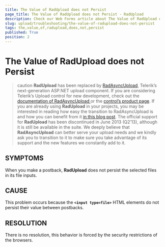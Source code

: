 ```yaml
---
title: The Value of RadUpload does not Persist
page_title: The Value of RadUpload does not Persist - RadUpload
description: Check our Web Forms article about The Value of RadUpload does not Persist.
slug: upload/troubleshooting/the-value-of-radupload-does-not-persist
tags: the,value,of,radupload,does,not,persist
published: True
position: 2
---
```


# The Value of RadUpload does not Persist



>caution  **RadUpload** has been replaced by [RadAsyncUpload](https://demos.telerik.com/aspnet-ajax/asyncupload/examples/overview/defaultcs.aspx), Telerik’s next-generation ASP.NET upload component. If you are considering Telerik’s Upload control for new development, check out the [documentation of RadAsyncUpload ](https://www.telerik.com/help/aspnet-ajax/asyncupload-overview.html) or the [control’s product page](https://www.telerik.com/products/aspnet-ajax/asyncupload.aspx). If you are already using **RadUpload** in your projects, you may be interested in reading how easy the transition to RadAsyncUpload is and how you can benefit from it [in this blog post](https://blogs.telerik.com/blogs/12-12-05/the-case-of-telerik-s-new-old-asp.net-ajax-upload-control-radasyncupload). The official support for **RadUpload** has been discontinued in June 2013 (Q2’13), although it is still be available in the suite. We deeply believe that **RadAsyncUpload** can better serve your upload needs and we kindly ask you to transition to it to make sure you take advantage of its support and the new features we constantly add to it.
>


## SYMPTOMS

When you make a postback, **RadUpload** does not persist the selected files in its file inputs.

## CAUSE

This problem occurs because the **`<input type=file>`** HTML elements do not persist their value between postbacks.

## RESOLUTION

There is no resolution, this behavior is forced by the security restrictions of the browsers.
